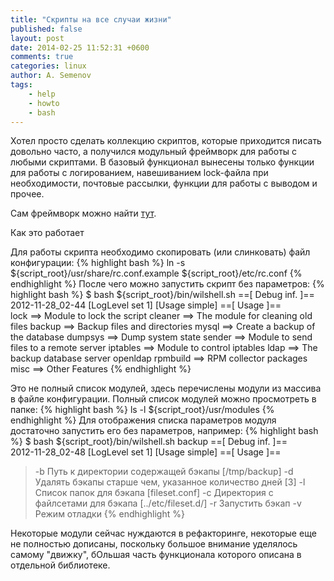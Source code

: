 ```yaml
---
title: "Скрипты на все случаи жизни"
published: false
layout: post
date: 2014-02-25 11:52:31 +0600
comments: true
categories: linux
author: A. Semenov
tags: 
    - help
    - howto
    - bash
---
```


Хотел просто сделать коллекцию скриптов, которые приходится писать довольно часто, а получился модульный фреймворк для работы с любыми скриптами. В базовый функционал вынесены только функции для работы с логированием, навешиванием lock-файла при необходимости, почтовые рассылки, функции для работы с выводом и прочее.

<!--more-->

Сам фреймворк можно найти [тут][link01].

Как это работает

Для работы скрипта необходимо скопировать (или слинковать) файл конфигурации:
{% highlight bash %}
ln -s ${script_root}/usr/share/rc.conf.example ${script_root}/etc/rc.conf
{% endhighlight %}
После чего можно запустить скрипт без параметров:
{% highlight bash %}
$ bash ${script_root}/bin/wilshell.sh 
==[ Debug inf. ]==  
    2012-11-28_02-44 [LogLevel set 1] [Usage simple]
==[ Usage ]==   
    lock     ==> Module to lock the script
    cleaner  ==> The module for cleaning old files
    backup   ==> Backup files and directories
    mysql    ==> Create a backup of the database
    dumpsys  ==> Dump system state
    sender   ==> Module to send files to a remote server
    iptables     ==> Module to control iptables
    ldap     ==> The backup database server openldap
    rpmbuild     ==> RPM collector packages
    misc     ==> Other Features
{% endhighlight %}

Это не полный список модулей, здесь перечислены модули из массива в файле конфигурации. Полный список модулей можно просмотреть в папке:
{% highlight bash %}
ls -l ${script_root}/usr/modules
{% endhighlight %}
Для отображения списка параметров модуля достаточно запустить его без параметров, например:
{% highlight bash %}
$ bash ${script_root}/bin/wilshell.sh backup
==[ Debug inf. ]==  
    2012-11-28_02-48 [LogLevel set 1] [Usage simple]
==[ Usage ]==   
> -b  Путь к директории содержащей бэкапы [/tmp/backup]
> -d  Удалять бэкапы старше чем, указанное количество дней [3]
> -l  Список папок для бэкапа [fileset.conf]
> -c  Директория с файлсетами для бэкапа [../etc/fileset.d/]
> -r  Запустить бэкап
> -v  Режим отладки
{% endhighlight %}

Некоторые модули сейчас нуждаются в рефакторинге, некоторые еще не полностью дописаны, поскольку большое внимание уделялось самому "движку", бОльшая часть функционала которого описана в  отдельной библиотеке.


[link01]: https://github.com/wilful/root-shell
